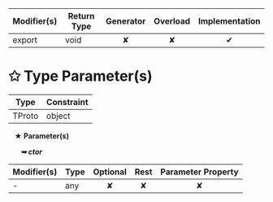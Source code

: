 | Modifier(s)                            | Return Type                    | Generator                        | Overload                         | Implementation                        |
|----------------------------------------|--------------------------------|:--------------------------------:|:--------------------------------:|:-------------------------------------:|
| export | void | ✘ | ✘  | ✔ |

# &#10025; Type Parameter(s)

| Type   | Constraint |
| ------ | ---------- |
| TProto | object     |

&nbsp;&nbsp; **&#9733; Parameter(s)**

&nbsp;&nbsp;&nbsp;&nbsp;&nbsp; _**&#10149; ctor**_

| Modifier(s)                              | Type                        | Optional                           | Rest                          | Parameter Property                          |
|------------------------------------------|-----------------------------|:----------------------------------:|:-----------------------------:|:-------------------------------------------:|
| - | any | ✘  | ✘ | ✘ |